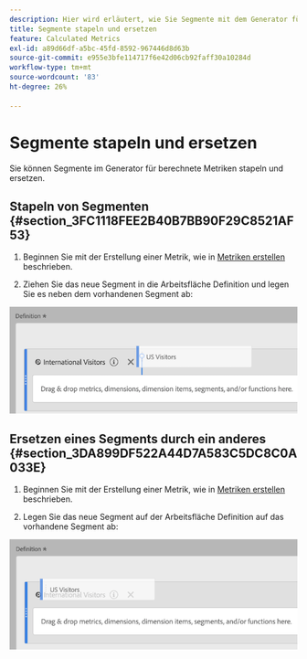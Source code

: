 ```yaml
---
description: Hier wird erläutert, wie Sie Segmente mit dem Generator für berechnete Metriken stapeln und ersetzen.
title: Segmente stapeln und ersetzen
feature: Calculated Metrics
exl-id: a89d66df-a5bc-45fd-8592-967446d8d63b
source-git-commit: e955e3bfe114717f6e42d06cb92faff30a10284d
workflow-type: tm+mt
source-wordcount: '83'
ht-degree: 26%

---
```


# Segmente stapeln und ersetzen

Sie können Segmente im Generator für berechnete Metriken stapeln und ersetzen.

## Stapeln von Segmenten {#section_3FC1118FEE2B40B7BB90F29C8521AF53}

1. Beginnen Sie mit der Erstellung einer Metrik, wie in [Metriken erstellen](/help/components/c-calcmetrics/c-workflow/cm-workflow/c-build-metrics/cm-build-metrics.md) beschrieben.

1. Ziehen Sie das neue Segment in die Arbeitsfläche Definition und legen Sie es neben dem vorhandenen Segment ab:

![](assets/cm_stack_seg.png)

## Ersetzen eines Segments durch ein anderes {#section_3DA899DF522A44D7A583C5DC8C0A033E}

1. Beginnen Sie mit der Erstellung einer Metrik, wie in [Metriken erstellen](/help/components/c-calcmetrics/c-workflow/cm-workflow/c-build-metrics/cm-build-metrics.md) beschrieben.

1. Legen Sie das neue Segment auf der Arbeitsfläche Definition auf das vorhandene Segment ab:

![](assets/cm_replace_seg.png)
